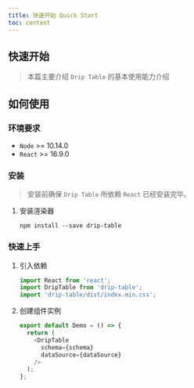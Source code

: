 ```yaml
---
title: 快速开始 Quick Start
toc: content
---
```


## 快速开始

> 本篇主要介绍 `Drip Table` 的基本使用能力介绍

## 如何使用

### 环境要求

- `Node` >= 10.14.0
- `React` >= 16.9.0

### 安装

> 安装前确保 `Drip Table` 所依赖 `React` 已经安装完毕。

1. 安装渲染器

    ```shell
    npm install --save drip-table
    ```

### 快速上手

1. 引入依赖

    ```js | pure
    import React from 'react';
    import DripTable from 'drip-table';
    import 'drip-table/dist/index.min.css';
    ```

2. 创建组件实例

    ```js | pure
    export default Demo = () => {
      return (
        <DripTable
          schema={schema}
          dataSource={dataSource}
        />
      );
    };
    ```
